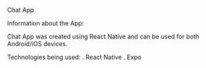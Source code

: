 Chat App

 Information about the App:

 Chat App was created using React Native and can be used for both Android/iOS devices.

 Technologies being used:
  . React Native
  . Expo

